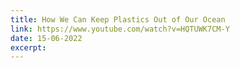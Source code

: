```yaml
---
title: How We Can Keep Plastics Out of Our Ocean
link: https://www.youtube.com/watch?v=HQTUWK7CM-Y
date: 15-06-2022
excerpt: 
---
```

